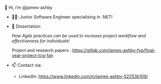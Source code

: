 👋 Hi, I’m @james-ashby
- :man_office_worker:: Junior Software Engineer specialising in .NET!
- 📖 Dissertation:
  
     _How Agile practices can be used to increase project workflow and effectiveness for individuals!_
  
     Project and research papers : https://gitlab.com/james-ashby-fyp/final-year-project-tcg-fan
  
- 📫 Contact via: 
  - LinkedIn: https://www.linkedin.com/in/james-ashby-52253b109/

<!---
james-ashby/james-ashby is a ✨ special ✨ repository because its `README.md` (this file) appears on your GitHub profile.
You can click the Preview link to take a look at your changes.
--->
